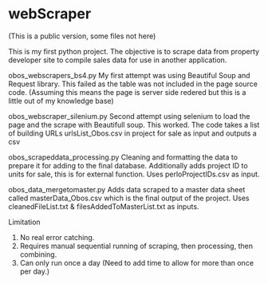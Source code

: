 # webScraper
(This is a public version, some files not here)

This is my first python project. The objective is to scrape data from property developer site to compile 
sales data for use in another application. 

obos_webscrapers_bs4.py
My first attempt was using Beautiful Soup and Request library. This failed as the table was not included in the page source code. 
(Assuming this means the page is server side redered but this is a little out of my knowledge base)

obos_webscraper_silenium.py
Second attempt using selenium to load the page and the scrape with Beautifull soup. This worked. 
The code takes a list of building URLs urlsList_Obos.csv  in project for sale as input and outputs a csv  

obos_scrapeddata_processing.py
Cleaning and formatting the data to prepare it for adding to the final database. 
Additionally adds project ID to units for sale, this is for external function. Uses perloProjectIDs.csv as input.

obos_data_mergetomaster.py
Adds data scraped to a master data sheet called masterData_Obos.csv which is the final output of the project.
Uses cleanedFileList.txt & filesAddedToMasterList.txt as inputs. 

Limitation
1. No real error catching.
2. Requires manual sequential running of scraping, then processing, then combining.
3. Can only run once a day (Need to add time to allow for more than once per day.)
